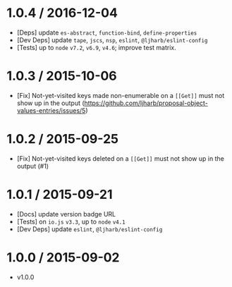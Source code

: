 1.0.4 / 2016-12-04
=================
  * [Deps] update `es-abstract`, `function-bind`, `define-properties`
  * [Dev Deps] update `tape`, `jscs`, `nsp`, `eslint`, `@ljharb/eslint-config`
  * [Tests] up to `node` `v7.2`, `v6.9`, `v4.6`; improve test matrix.

1.0.3 / 2015-10-06
=================
  * [Fix] Not-yet-visited keys made non-enumerable on a `[[Get]]` must not show up in the output (https://github.com/ljharb/proposal-object-values-entries/issues/5)

1.0.2 / 2015-09-25
=================
  * [Fix] Not-yet-visited keys deleted on a `[[Get]]` must not show up in the output (#1)

1.0.1 / 2015-09-21
=================
  * [Docs] update version badge URL
  * [Tests] on `io.js` `v3.3`, up to `node` `v4.1`
  * [Dev Deps] update `eslint`, `@ljharb/eslint-config`

1.0.0 / 2015-09-02
=================
  * v1.0.0
